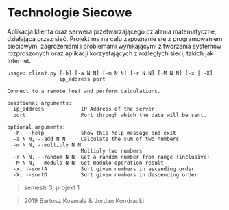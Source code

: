 # Technologie Siecowe

Aplikacja klienta oraz serwera przetwarzającego działania matematyczne, działająca przez sieć.
Projekt ma na celu zapoznanie się z programowaniem sieciowym, zagrożeniami i problemami wynikającymi z tworzenia systemów rozproszonych oraz aplikacji korzystających z rozległych sieci, takich jak Internet.

```
usage: client.py [-h] [-a N N] [-m N N] [-r N N] [-M N N] [-x | -X]
                 ip_address port

Connect to a remote host and perform calculations.

positional arguments:
  ip_address            IP Address of the server.
  port                  Port through which the data will be sent.

optional arguments:
  -h, --help            show this help message and exit
  -a N N, --add N N     Calculate the sum of two numbers
  -m N N, --multiply N N
                        Multiply two numbers
  -r N N, --random N N  Get a random number from range (inclusive)
  -M N N, --modulo N N  Get modulo operation result
  -x, --sortA           Sort given numbers in ascending order
  -X, --sortD           Sort given numbers in descending order
```

> semestr 3, projekt 1

> 2019 Bartosz Kosmala & Jordan Kondracki

